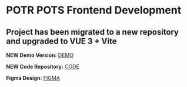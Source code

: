 # POTR POTS Frontend Development

## Project has been migrated to a new repository and upgraded to VUE 3 + Vite

**NEW Demo Version:** [DEMO](https://meljaszuk.github.io/Eco-Pots-Vue/)

**NEW Code Repository:** [CODE](https://github.com/meljaszuk/Eco-Pots-Vue)

**Figma Design:** [FIGMA](https://www.figma.com/file/50zgLU65Mcd3MisFHMfLfx/POTR-POTS_FE-students?node-id=1760%3A281)
